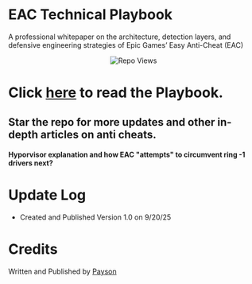 # EAC Technical Playbook
A professional whitepaper on the architecture, detection layers, and defensive engineering strategies of Epic Games’ Easy Anti-Cheat (EAC)

<p align="center"> <img src="https://komarev.com/ghpvc/?username=p-skibidisigmaretardrizz&label=Repo%20Views&color=0e75b6&style=flat" alt="Repo Views" /> </p>

# Click [here](https://github.com/paysonism/EAC-Technical-Playbook/blob/main/Playbook.pdf) to read the Playbook.

## Star the repo for more updates and other in-depth articles on anti cheats.
#### Hyporvisor explanation and how EAC "attempts" to circumvent ring -1 drivers next?

# Update Log

- Created and Published Version 1.0 on 9/20/25

# Credits

Written and Published by [Payson](https://github.com/paysonism)

